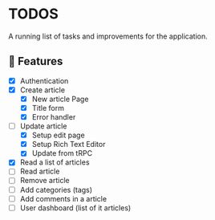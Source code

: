 # TODOS

A running list of tasks and improvements for the application.

## 🚀 Features

- [x] Authentication
- [X] Create article
  - [x] New article Page
  - [X] Title form
  - [X] Error handler
- [ ] Update article
  - [X] Setup edit page
  - [X] Setup Rich Text Editor
  - [X] Update from tRPC
- [X] Read a list of articles
- [ ] Read article
- [ ] Remove article
- [ ] Add categories (tags)
- [ ] Add comments in a article
- [ ] User dashboard (list of it articles)
